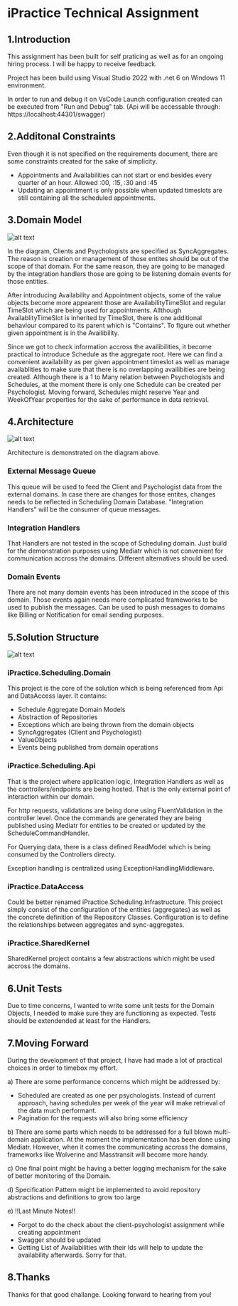 # iPractice Technical Assignment
## 1.Introduction

This assignment has been built for self praticing as well as for an ongoing hiring process. I will be happy to receive feedback.

Project has been build using Visual Studio 2022 with .net 6 on Windows 11 environment.

In order to run and debug it on VsCode Launch configuration created can be executed from "Run and Debug" tab. (Api will be accessable through: https://localhost:44301/swagger)

## 2.Additonal Constraints

Even though it is not specified on the requirements document, there are some constraints created for the sake of simplicity.
- Appointments and Availabilities can not start or end besides every quarter of an hour. Allowed :00, :15, :30 and :45
- Updating an appointment is only possible when updated timeslots are still containing all the scheduled appointments.

## 3.Domain Model

![alt text](https://github.com/huseyinbirtan/iPracticeApi/blob/main/Diagrams/DomainModel.png)

In the diagram, Clients and Psychologists are specified as SyncAggregates. The reason is creation or management of those entites should be out of the scope of that domain. For the same reason, they are going to be managed by the integration handlers those are going to be listening domain events for those entities.

After introducing Availability and Appointment objects, some of the value objects become more appearent those are AvailabilityTimeSlot and regular TimeSlot which are being used for appointments. Allthough AvailablityTimeSlot is inherited by TimeSlot, there is one additional behaviour compared to its parent which is "Contains". To figure out whether given appointment is in the Availibility.

Since we got to check information accross the availibilities, it become practical to introduce Schedule as the aggregate root. Here we can find a convenient availability as per given appointment timeslot as well as manage availablities to make sure that there is no overlapping availibities are being created. Although there is a 1 to Many relation between Psychologists and Schedules, at the moment there is only one Schedule can be created per Psychologist. Moving forward, Schedules might reserve Year and WeekOfYear properties for the sake of performance in data retrieval.

## 4.Architecture

![alt text](https://github.com/huseyinbirtan/iPracticeApi/blob/main/Diagrams/ArchitectureOverview.png)

Architecture is demonstrated on the diagram above.

### External Message Queue

This queue will be used to feed the Client and Psychologist data from the external domains. In case there are changes for those entites, changes needs to be reflected in Scheduling Domain Database. "Integration Handlers" will be the consumer of queue messages.

### Integration Handlers

That Handlers are not tested in the scope of Scheduling domain. Just build for the demonstration purposes using Mediatr which is not convenient for communication accross the domains. Different alternatives should be used.

### Domain Events

There are not many domain events has been introduced in the scope of this domain. Those events again needs more complicated frameworks to be used to publish the messages. Can be used to push messages to domains like Billing or Notification for email sending purposes.

## 5.Solution Structure

![alt text](https://github.com/huseyinbirtan/iPracticeApi/blob/main/Diagrams/SolutionStructure.png)

### iPractice.Scheduling.Domain

This project is the core of the solution which is being referenced from Api and DataAccess layer. 
It contains:
- Schedule Aggregate Domain Models
- Abstraction of Repositories
- Exceptions which are being thrown from the domain objects
- SyncAggregates (Client and Psychologist)
- ValueObjects
- Events being published from domain operations

### iPractice.Scheduling.Api

That is the project where application logic, Integration Handlers as well as the controllers/endpoints are being hosted. That is the only external point of interaction within our domain.

For http requests, validations are being done using FluentValidation in the controller level. Once the commands are generated they are being published using Mediatr for entities to be created or updated by the ScheduleCommandHandler.

For Querying data, there is a class defined ReadModel which is being consumed by the Controllers directy.

Exception handling is centralized using ExceptionHandlingMiddleware.

### iPractice.DataAccess

Could be better renamed iPractice.Scheduling.Infrastructure. This project simply consist of the configuration of the entities (aggregates) as well as the concrete definition of the Repository Classes. Configuration is to define the relationships between aggregates and sync-aggregates.

### iPractice.SharedKernel

SharedKernel project contains a few abstractions which might be used accross the domains.

## 6.Unit Tests

Due to time concerns, I wanted to write some unit tests for the Domain Objects, I needed to make sure they are functioning as expected. Tests should be extendended at least for the Handlers.

## 7.Moving Forward

During the development of that project, I have had made a lot of practical choices in order to timebox my effort.

a) There are some performance concerns which might be addressed by:
- Scheduled are created as one per psychologists. Instead of current approach, having schedules per week of the year will make retrieval of the data much performant.
- Pagination for the requests will also bring some efficiency

b) There are some parts which needs to be addressed for a full blown multi-domain application. At the moment the implementation has been done using Mediatr. However, when it comes the communicating accross the domains, frameworks like Wolverine and Masstransit will become more handy.

c) One final point might be having a better logging mechanism for the sake of better monitoring of the Domain.

d) Specification Pattern might be implemented to avoid repository abstractions and definitions to grow too large

e) !!Last Minute Notes!! 
- Forgot to do the check about the client-psychologist assignment while creating appointment
- Swagger should be updated
- Getting List of Availabilities with their Ids will help to update the availability afterwards. Sorry for that.

## 8.Thanks

Thanks for that good challange. Looking forward to hearing from you!